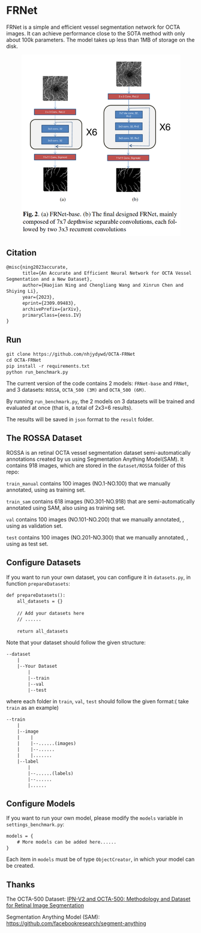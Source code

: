# FRNet

FRNet is a simple and efficient vessel segmentation network for OCTA images. It can achieve performance close to the SOTA method with only about 100k parameters. The model takes up less than 1MB of storage on the disk.

<figure class="half">
    <img src="FRNet.png">
</figure>

## Citation
```
@misc{ning2023accurate,
      title={An Accurate and Efficient Neural Network for OCTA Vessel Segmentation and a New Dataset}, 
      author={Haojian Ning and Chengliang Wang and Xinrun Chen and Shiying Li},
      year={2023},
      eprint={2309.09483},
      archivePrefix={arXiv},
      primaryClass={eess.IV}
}
```


## Run
```
git clone https://github.com/nhjydywd/OCTA-FRNet
cd OCTA-FRNet
pip install -r requirements.txt
python run_benchmark.py
```
The current version of the code contains 2 models: `FRNet-base` and `FRNet`, and 3 datasets: `ROSSA`, `OCTA_500 (3M)` and `OCTA_500 (6M)`.

By running `run_benchmark.py`, the 2 models on 3 datasets will be trained and evaluated at once (that is, a total of 2x3=6 results).

The results will be saved in `json` format to the `result` folder.

## The ROSSA Dataset
ROSSA is an retinal OCTA vessel segmentation dataset semi-automatically annotations created by us using Segmentation Anything Model(SAM). It contains 918 images, which are stored in the `dataset/ROSSA` folder of this repo:

`train_manual` contains 100 images (NO.1-NO.100) that we manually annotated, using as training set.

`train_sam` contains 618 images (NO.301-NO.918) that are semi-automatically annotated using SAM, also using as training set.

`val` contains 100 images (NO.101-NO.200) that we manually annotated, , using as validation set.

`test` contains 100 images (NO.201-NO.300) that we manually annotated, , using as test set.

## Configure Datasets
If you want to run your own dataset, you can configure it in `datasets.py`, in function `prepareDatasets`:
```
def prepareDatasets():
    all_datasets = {}
    
    // Add your datasets here
    // ......

    return all_datasets
```
Note that your dataset should follow the given structure:
```
--dataset
    |
    |--Your Dataset
        |
        |--train
        |--val
        |--test
```
where each folder in `train`, `val`, `test` should follow the given format:( take `train` as an example)
```
--train
    |
    |--image
    |    |
    |    |--......(images)
    |    |--......
    |    |.......
    |--label
        |
        |--......(labels)
        |--......
        |......
```
## Configure Models
If you want to run your own model, please modify the `models` variable in `settings_benchmark.py`:
```
models = {
    # More models can be added here......
}
```
Each item in `models` must be of type `ObjectCreator`, in which your model can be created.



## Thanks
The OCTA-500 Dataset: [IPN-V2 and OCTA-500: Methodology and Dataset for Retinal Image Segmentation](https://www.semanticscholar.org/paper/IPN-V2-and-OCTA-500%3A-Methodology-and-Dataset-for-Li-Zhang/3dfd924ad26e737db805ed29af61cc827e876bd9)

Segmentation Anything Model (SAM): https://github.com/facebookresearch/segment-anything


